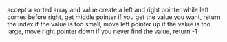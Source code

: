 accept a sorted array and value
create a left and right pointer
while left comes before right,
    get middle pointer
    if you get the value you want, return the index
    if the value is too small, move left pointer up
    if the value is too large, move right pointer down
if you never find the value, return -1